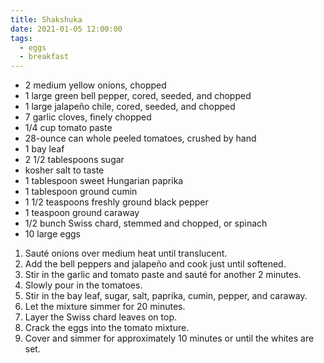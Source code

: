 ```yaml
---
title: Shakshuka
date: 2021-01-05 12:00:00
tags:
  - eggs
  - breakfast
---
```


- 2 medium yellow onions, chopped
- 1 large green bell pepper, cored, seeded, and chopped
- 1 large jalapeño chile, cored, seeded, and chopped
- 7 garlic cloves, finely chopped
- 1/4 cup tomato paste
- 28-ounce can whole peeled tomatoes, crushed by hand
- 1 bay leaf
- 2 1/2 tablespoons sugar
- kosher salt to taste
- 1 tablespoon sweet Hungarian paprika
- 1 tablespoon ground cumin
- 1 1/2 teaspoons freshly ground black pepper
- 1 teaspoon ground caraway
- 1/2 bunch Swiss chard, stemmed and chopped, or spinach
- 10 large eggs

1. Sauté onions over medium heat until translucent.
2. Add the bell peppers and jalapeño and cook just until softened.
3. Stir in the garlic and tomato paste and sauté for another 2 minutes.
4. Slowly pour in the tomatoes. 
5. Stir in the bay leaf, sugar, salt, paprika, cumin, pepper, and caraway.
6. Let the mixture simmer for 20 minutes. 
7. Layer the Swiss chard leaves on top.
8. Crack the eggs into the tomato mixture.
9. Cover and simmer for approximately 10 minutes or until the whites are set.
